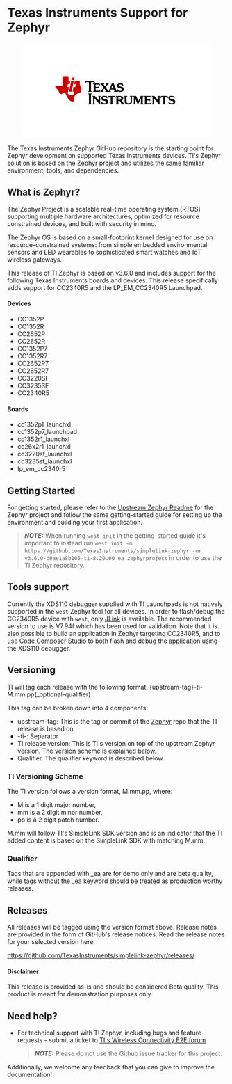 # Texas Instruments Support for Zephyr

<p align="center">
  <img src="doc/images/ti_logo.png" />
</p>

The Texas Instruments Zephyr GitHub repository is the starting point for Zephyr
development on supported Texas Instruments devices. TI's Zephyr solution is
based on the Zephyr project and utilizes the same familiar environment, tools,
and dependencies.

## What is Zephyr?

The Zephyr Project is a scalable real-time operating system (RTOS) supporting
multiple hardware architectures, optimized for resource constrained devices,
and built with security in mind.

The Zephyr OS is based on a small-footprint kernel designed for use on
resource-constrained systems: from simple embedded environmental sensors and
LED wearables to sophisticated smart watches and IoT wireless gateways.

This release of TI Zephyr is based on v3.6.0 and includes support for the following
Texas Instruments boards and devices. This release specifically adds support for
CC2340R5 and the LP_EM_CC2340R5 Launchpad.

#### Devices

- CC1352P
- CC1352R
- CC2652P
- CC2652R
- CC1352P7
- CC1352R7
- CC2652P7
- CC2652R7
- CC3220SF
- CC3235SF
- CC2340R5

#### Boards

- cc1352p1_launchxl
- cc1352p7_launchpad
- cc1352r1_launchxl
- cc26x2r1_launchxl
- cc3220sf_launchxl
- cc3235sf_launchxl
- lp_em_cc2340r5

## Getting Started

For getting started, please refer to the [Upstream Zephyr Readme](https://github.com/zephyrproject-rtos/zephyr/blob/main/README.rst)
for the Zephyr project and follow the same getting-started guide for setting up
the environment and building your first application.

> **_NOTE:_** When running `west init` in the getting-started guide it's
> important to instead run `west init -m https://github.com/TexasInstruments/simplelink-zephyr -mr v3.6.0-d0ae1a8b105-ti-8.20.00_ea zephyrproject`
> in order to use the TI Zephyr repository.

## Tools support

Currently the XDS110 debugger supplied with TI Launchpads is not natively
supported in the `west` Zephyr tool for all devices. In order to flash/debug the
CC2340R5 device with `west`, only [JLink](https://www.segger.com/downloads/jlink/)
is available. The recommended version to use is V7.94f which has been used for
validation. Note that it is also possible to build an application in Zephyr
targeting CC2340R5, and to use [Code Composer Studio](https://www.ti.com/tool/CCSTUDIO)
to both flash and debug the application using the XDS110 debugger.

## Versioning

TI will tag each release with the following format: {upstream-tag}-ti-M.mm.pp(\_optional-qualifier)

This tag can be broken down into 4 components:

- upstream-tag: This is the tag or commit of the [Zephyr](https://github.com/zephyrproject-rtos/zephyr)
  repo that the TI release is based on
- -ti-: Separator
- TI release version: This is TI's version on top of the upstream Zephyr
  version. The version scheme is explained below.
- Qualifier. The qualifier keyword is described below.

### TI Versioning Scheme

The TI version follows a version format, M.mm.pp, where:

- M is a 1 digit major number,
- mm is a 2 digit minor number,
- pp is a 2 digit patch number.

M.mm will follow TI's SimpleLink SDK version and is an indicator that the TI
added content is based on the SimpleLink SDK with matching M.mm.

### Qualifier

Tags that are appended with \_ea are for demo only and are beta quality, while
tags without the \_ea keyword should be treated as production worthy releases.

## Releases

All releases will be tagged using the version format above. Release notes are
provided in the form of GitHub's release notices. Read the release notes for
your selected version here:

https://github.com/TexasInstruments/simplelink-zephyr/releases/

#### Disclaimer

This release is provided as-is and should be considered Beta quality. This
product is meant for demonstration purposes only.

## Need help?

- For technical support with TI Zephyr, including bugs and feature requests -
  submit a ticket to [TI's Wireless Connectivity E2E forum](https://e2e.ti.com/support/wireless-connectivity/)
  > **_NOTE:_** Please do not use the Github issue tracker for this project.

Additionally, we welcome any feedback that you can give to improve the
documentation!
